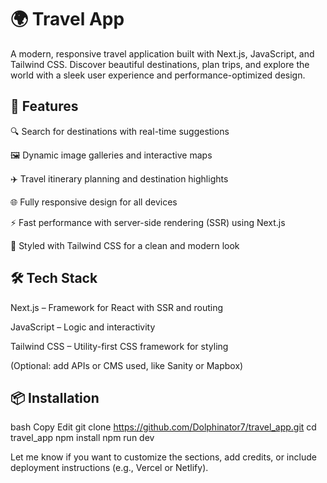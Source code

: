 # 🌍 Travel App
A modern, responsive travel application built with Next.js, JavaScript, and Tailwind CSS. Discover beautiful destinations, plan trips, and explore the world with a sleek user experience and performance-optimized design.

## 🚀 Features
🔍 Search for destinations with real-time suggestions

🖼️ Dynamic image galleries and interactive maps

✈️ Travel itinerary planning and destination highlights

🌐 Fully responsive design for all devices

⚡ Fast performance with server-side rendering (SSR) using Next.js

💅 Styled with Tailwind CSS for a clean and modern look

## 🛠️ Tech Stack
Next.js – Framework for React with SSR and routing

JavaScript – Logic and interactivity

Tailwind CSS – Utility-first CSS framework for styling

(Optional: add APIs or CMS used, like Sanity or Mapbox)

## 📦 Installation
bash
Copy
Edit
git clone https://github.com/Dolphinator7/travel_app.git
cd travel_app
npm install
npm run dev


Let me know if you want to customize the sections, add credits, or include deployment instructions (e.g., Vercel or Netlify).
